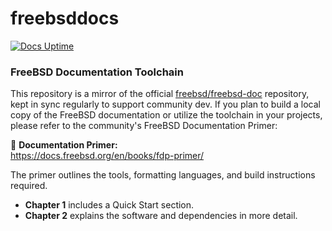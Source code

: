 # freebsddocs

[![Docs Uptime](https://github.com/rcghpge/freebsddocs/actions/workflows/sync-upstream.yml/badge.svg)](https://github.com/rcghpge/freebsddocs/actions/workflows/sync-upstream.yml)

### FreeBSD Documentation Toolchain

This repository is a mirror of the official [freebsd/freebsd-doc](https://github.com/freebsd/freebsd-doc) repository, kept in sync regularly to support community dev.
If you plan to build a local copy of the FreeBSD documentation or utilize the toolchain in your projects, please refer to the community's FreeBSD Documentation Primer:

📘 **Documentation Primer:**  
https://docs.freebsd.org/en/books/fdp-primer/

The primer outlines the tools, formatting languages, and build instructions required.  
- **Chapter 1** includes a Quick Start section.  
- **Chapter 2** explains the software and dependencies in more detail.
